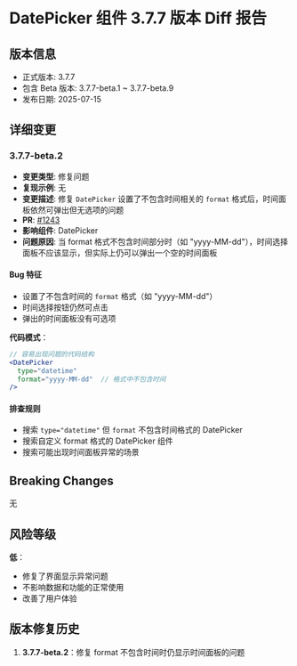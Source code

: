 # DatePicker 组件 3.7.7 版本 Diff 报告

## 版本信息
- 正式版本: 3.7.7
- 包含 Beta 版本: 3.7.7-beta.1 ~ 3.7.7-beta.9
- 发布日期: 2025-07-15

## 详细变更

### 3.7.7-beta.2
- **变更类型**: 修复问题
- **复现示例**: 无
- **变更描述**: 修复 `DatePicker` 设置了不包含时间相关的 `format` 格式后，时间面板依然可弹出但无选项的问题
- **PR**: [#1243](https://github.com/sheinsight/shineout-next/pull/1243)
- **影响组件**: DatePicker
- **问题原因**: 当 format 格式不包含时间部分时（如 "yyyy-MM-dd"），时间选择面板不应该显示，但实际上仍可以弹出一个空的时间面板

#### Bug 特征
- 设置了不包含时间的 `format` 格式（如 "yyyy-MM-dd"）
- 时间选择按钮仍然可点击
- 弹出的时间面板没有可选项

**代码模式**：
```jsx
// 容易出现问题的代码结构
<DatePicker
  type="datetime"
  format="yyyy-MM-dd"  // 格式中不包含时间
/>
```

#### 排查规则
- 搜索 `type="datetime"` 但 `format` 不包含时间格式的 DatePicker
- 搜索自定义 format 格式的 DatePicker 组件
- 搜索可能出现时间面板异常的场景

## Breaking Changes

无

## 风险等级

**低**：
- 修复了界面显示异常问题
- 不影响数据和功能的正常使用
- 改善了用户体验

## 版本修复历史

1. **3.7.7-beta.2**：修复 format 不包含时间时仍显示时间面板的问题